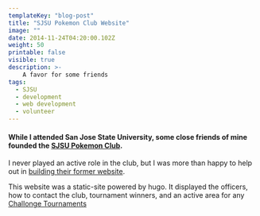 ```yaml
---
templateKey: "blog-post"
title: "SJSU Pokemon Club Website"
image: ""
date: 2014-11-24T04:20:00.102Z
weight: 50
printable: false
visible: true
description: >-
    A favor for some friends
tags:
  - SJSU
  - development
  - web development
  - volunteer
---
```

#### While I attended San Jose State University, some close friends of mine founded the [SJSU Pokemon Club](https://sjsupokemon.club).

I never played an active role in the club, but I was more than happy to help out in [building their former website](https://github.com/daredoes/sjsupokemonclub-site).

This website was a static-site powered by hugo. It displayed the officers, how to contact the club, tournament winners, and an active area for any [Challonge Tournaments](https://challonge.com)